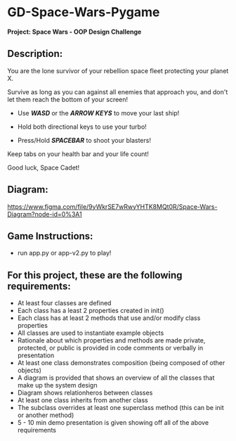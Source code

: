 # GD-Space-Wars-Pygame
 **Project: Space Wars - OOP Design Challenge**

 ## Description:
 You are the lone survivor of your rebellion space fleet protecting your planet X.

 Survive as long as you can against all enemies that approach you, and don't let them reach the bottom of your screen!

 - Use ***WASD*** or the ***ARROW KEYS*** to move your last ship!

- Hold both directional keys to use your turbo!

- Press/Hold ***SPACEBAR*** to shoot your blasters!

Keep tabs on your health bar and your life count!

Good luck, Space Cadet!

## Diagram:
https://www.figma.com/file/9yWkrSE7wRwyYHTK8MQt0R/Space-Wars-Diagram?node-id=0%3A1

## Game Instructions:
- run app.py or app-v2.py to play!




## For this project, these are the following requirements:

- At least four classes are defined
- Each class has a least 2 properties created in init()
- Each class has at least 2 methods that use and/or modify class properties
- All classes are used to instantiate example objects
- Rationale about which properties and methods are made private, protected, or public is provided in code comments or verbally in presentation
- At least one class demonstrates composition (being composed of other objects)
- A diagram is provided that shows an overview of all the classes that make up the system design
- Diagram shows relationheros between classes
- At least one class inherits from another class
- The subclass overrides at least one superclass method (this can be init or another method)
- 5 - 10 min demo presentation is given showing off all of the above requirements